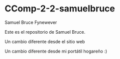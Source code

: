 # CComp-2-2-samuelbruce
Samuel Bruce Fynewever

Este es el repositorio de Samuel Bruce.

Un cambio diferente desde el sitio web

Un cambio diferente desde mi portátil hogareño :)